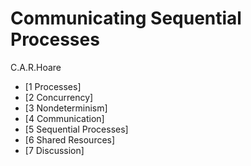 # Communicating Sequential Processes

C.A.R.Hoare

- [1 Processes]
- [2 Concurrency]
- [3 Nondeterminism]
- [4 Communication]
- [5 Sequential Processes]
- [6 Shared Resources]
- [7 Discussion]
